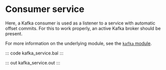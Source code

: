 # Consumer service

Here, a Kafka consumer is used as a listener to a service with automatic offset commits. For this to work properly, an active Kafka broker should be present.

For more information on the underlying module,  see the [`kafka` module](https://lib.ballerina.io/ballerinax/kafka/latest).

::: code kafka_service.bal :::

::: out kafka_service.out :::
